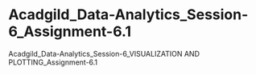 # Acadgild_Data-Analytics_Session-6_Assignment-6.1
Acadgild_Data-Analytics_Session-6_VISUALIZATION AND PLOTTING_Assignment-6.1
